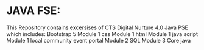 # JAVA FSE:

This Repository contains excersises of CTS Digital Nurture 4.0 Java PSE which includes:
Bootstrap 5
Module 1 css
Module 1 html
Module 1 java script
Module 1 local community event portal
Module 2 SQL
Module 3 Core java
